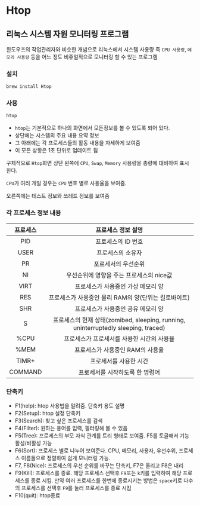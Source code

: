 # Htop

## 리눅스 시스템 자원 모니터링 프로그램
윈도우즈의 작업관리자와 비슷한 개념으로 리눅스에서 시스템 사용량 즉 `CPU 사용량`, `메모리 사용량` 등을 어느 정도 비쥬얼적으로 모니터링 할 수 있는 프로그램

### 설치
```bash
brew install Htop
```

### 사용
```bash
htop
```
* `htop`는 기본적으로 하나의 화면에서 모든정보를 볼 수 있도록 되어 있다.
* 상단에는 시스템의 주요 내용 요약 정보
* 그 아래에는 각 프로세스들의 활동 내용을 자세하게 보여줌
* 이 모든 상황은 1초 단위로 업데이트 됨

구체적으로 `Htop`화면 상단 왼쪽에 `CPU`, `Swap`, `Memory` 사용량을 총량에 대비하여 표시한다.

`CPU`가 여러 개일 경우는 `CPU` 번호 별로 사용율을 보여줌.

오른쪽에는 테스트 정보와 쓰레드 정보를 보여줌

### 각 프로세스 정보 내용
|프로세스|프로세스 정보 설명|
|:----:|:-----------:|
|PID|프로세스의 ID 번호|
|USER|프로세스의 소유자|
|PR|포르세서의 우선순위|
|NI|우선순위에 영향을 주는 프로세스의 nice값|
|VIRT|프로세스가 사용중인 가상 메모리 양|
|RES|프로세스가 사용중인 물리 RAM의 양(단위는 킬로바이트)|
|SHR|프로세스가 사용중인 공유 메모리 양|
|S|프로세스의 현재 상태(zomibed, sleeping, running, uninterruptedly sleeping, traced)|
|%CPU|프로세스가 프로세서를 사용한 시간의 사용율|
|%MEM|프로세스가 사용중인 RAM의 사용율|
|TIMR+|프로세서를 사용한 시간|
|COMMAND|프로세서를 시작하도록 한 명령어|

### 단축키
* F1(help): htop 사용법을 알려줌. 단축키 용도 설명
* F2(Setup): htop 설정 단축키
* F3(Search): 찾고 싶은 프로세스를 검색
* F4(Filter): 원하는 용어를 입력, 필터링해 볼 수 있음
* F5(Tree): 프로세스의 부모 자식 관계를 트리 형태로 보여줌. F5를 토글해서 기능 활성/비활성 가능
* F6(Sort): 프로세스 별로 나누어 보여준다. CPU, 메모리, 사용자, 우선수위, 프로세스 이름들으로 정렬하여 쉽게 모니터링 가능.
* F7, F8(Nice): 프로세스의 우선 순위를 바꾸는 단축키, F7은 올리고 F8은 내리
* F9(Kill): 프로세스를 종료. 해당 프로세스 선택후 `F9`또는 `k`키를 입력하여 해당 프로세스를 종료 시킴. 만약 여러 프로세스를 한번에 종료시키는 방법은 `space`키로 다수의 프로세스를 선택후 `F9`를 눌러 프로세스를 종료 시킴
* F10(quit): htop종료
